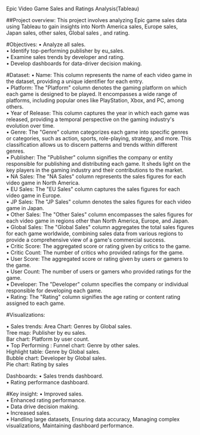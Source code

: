 Epic Video Game Sales and Ratings Analysis(Tableau)

##Project overview:
This project involves analyzing Epic game sales data using Tableau to gain insights into North America sales, Europe sales, Japan sales, other sales, Global sales , and rating.

#Objectives:
•	Analyze all sales.<br>
•	Identify top-performing publisher by eu_sales.<br>
•	Examine sales trends by developer and rating.<br>
•	Develop dashboards for data-driver decision making.<br>
 
#Dataset:
• Name: This column represents the name of each video game in the dataset, providing a unique identifier for each entry.<br>
• Platform: The "Platform" column denotes the gaming platform on which each game is designed to be played. It encompasses a wide range of platforms, including popular ones like PlayStation, Xbox, and PC, among others.<br>
• Year of Release: This column captures the year in which each game was released, providing a temporal perspective on the gaming industry's evolution over time.<br>
• Genre: The "Genre" column categorizes each game into specific genres or categories, such as action, sports, role-playing, strategy, and more. This classification allows us to discern patterns and trends within different genres.<br>
• Publisher: The "Publisher" column signifies the company or entity responsible for publishing and distributing each game. It sheds light on the key players in the gaming industry and their contributions to the market.<br>
• NA Sales: The "NA Sales" column represents the sales figures for each video game in North America.<br>
• EU Sales: The "EU Sales" column captures the sales figures for each video game in Europe.<br>
• JP Sales: The "JP Sales" column denotes the sales figures for each video game in Japan.<br>
• Other Sales: The "Other Sales" column encompasses the sales figures for each video game in regions other than North America, Europe, and Japan.<br>
• Global Sales: The "Global Sales" column aggregates the total sales figures for each game worldwide, combining sales data from various regions to provide a comprehensive view of a game's commercial success.<br>
• Critic Score: The aggregated score or rating given by critics to the game.<br>
• Critic Count: The number of critics who provided ratings for the game.<br>
• User Score: The aggregated score or rating given by users or gamers to the game.<br>
• User Count: The number of users or gamers who provided ratings for the game.<br>
• Developer: The "Developer" column specifies the company or individual responsible for developing each game. <br>
• Rating: The "Rating" column signifies the age rating or content rating assigned to each game.<br> 

#Visualizations:

•	Sales trends:
Area Chart: Genres by Global sales.<br>
Tree map: Publisher by eu sales.<br>
Bar chart: Platform by user count.<br>
•	Top Performing :
Funnel chart: Genre by other sales.<br>
Highlight table: Genre by Global sales.<br>
Bubble chart: Developer by Global sales.<br>
Pie chart: Rating by sales<br>


Dashboards:
•	Sales trends dashboard.<br>
•	Rating performance dashboard.<br>

#Key insight:
•	Improved sales.<br>
•	Enhanced rating performance.<br>
•	Data drive decision making.<br>
•	Increased sales.<br>
•	Handling large datasets, Ensuring data accuracy, Managing complex visualizations, Maintaining dashboard performance.<br>
